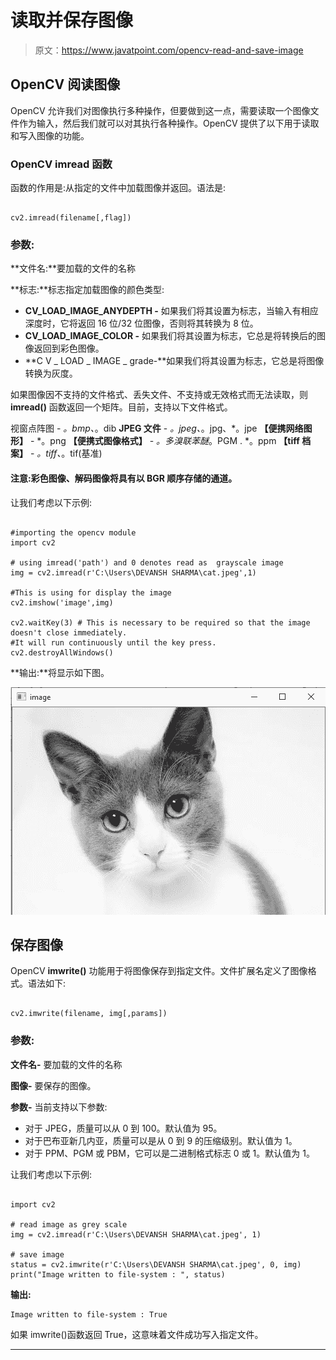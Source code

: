 # 读取并保存图像

> 原文：<https://www.javatpoint.com/opencv-read-and-save-image>

## OpenCV 阅读图像

OpenCV 允许我们对图像执行多种操作，但要做到这一点，需要读取一个图像文件作为输入，然后我们就可以对其执行各种操作。OpenCV 提供了以下用于读取和写入图像的功能。

### OpenCV imread 函数

函数的作用是:从指定的文件中加载图像并返回。语法是:

```

cv2.imread(filename[,flag])

```

### 参数:

**文件名:**要加载的文件的名称

**标志:**标志指定加载图像的颜色类型:

*   **CV_LOAD_IMAGE_ANYDEPTH -** 如果我们将其设置为标志，当输入有相应深度时，它将返回 16 位/32 位图像，否则将其转换为 8 位。
*   **CV_LOAD_IMAGE_COLOR -** 如果我们将其设置为标志，它总是将转换后的图像返回到彩色图像。
*   **C V _ LOAD _ IMAGE _ grade-**如果我们将其设置为标志，它总是将图像转换为灰度。

如果图像因不支持的文件格式、丢失文件、不支持或无效格式而无法读取，则 **imread()** 函数返回一个矩阵。目前，支持以下文件格式。

视窗点阵图 - *。bmp、*。dib
**JPEG 文件** - *。jpeg、*。jpg、*。jpe
**【便携网络图形】** - *。png
**【便携式图像格式】** - *。多溴联苯醚*。PGM . *。ppm
**【tiff 档案】** - *。tiff、*。tif(基准)

#### 注意:彩色图像、解码图像将具有以 BGR 顺序存储的通道。

让我们考虑以下示例:

```

#importing the opencv module
import cv2

# using imread('path') and 0 denotes read as  grayscale image
img = cv2.imread(r'C:\Users\DEVANSH SHARMA\cat.jpeg',1)

#This is using for display the image
cv2.imshow('image',img)

cv2.waitKey(3) # This is necessary to be required so that the image doesn't close immediately.
#It will run continuously until the key press.
cv2.destroyAllWindows()

```

**输出:**将显示如下图。

![OpenCV Reading Images](img/04fcfe87746be0127e37cb7f06e47bfa.png)

## 保存图像

OpenCV **imwrite()** 功能用于将图像保存到指定文件。文件扩展名定义了图像格式。语法如下:

```

cv2.imwrite(filename, img[,params])

```

### 参数:

**文件名-** 要加载的文件的名称

**图像-** 要保存的图像。

**参数-** 当前支持以下参数:

*   对于 JPEG，质量可以从 0 到 100。默认值为 95。
*   对于巴布亚新几内亚，质量可以是从 0 到 9 的压缩级别。默认值为 1。
*   对于 PPM、PGM 或 PBM，它可以是二进制格式标志 0 或 1。默认值为 1。

让我们考虑以下示例:

```

import cv2

# read image as grey scale
img = cv2.imread(r'C:\Users\DEVANSH SHARMA\cat.jpeg', 1)

# save image
status = cv2.imwrite(r'C:\Users\DEVANSH SHARMA\cat.jpeg', 0, img)
print("Image written to file-system : ", status)

```

**输出:**

```
Image written to file-system : True

```

如果 imwrite()函数返回 True，这意味着文件成功写入指定文件。

* * *